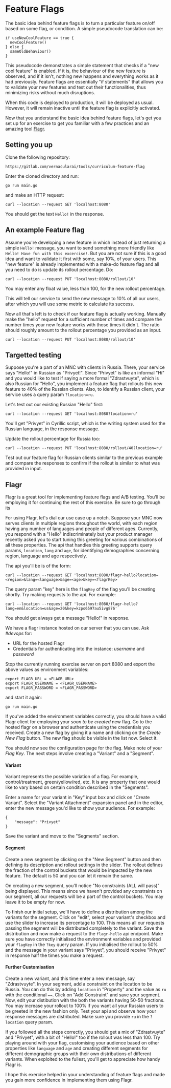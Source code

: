 # Feature Flags

The basic idea behind feature flags is to turn a particular feature on/off based on some flag, or condition. A simple pseudocode translation can be:

```
if useNewCoolFeature == true {
  newCoolFeature()
} else {
  sameOldBehaviour()
}
```

This pseudocode demonstrates a simple statement that checks if a "new cool feature" is enabled. If it is, the behaviour of the new feature is observed, and if it isn't, nothing new happens and everything works as it had previously. Feature flags are essentially "if statements" that allows you to validate your new features and test out their functionalities, thus minimizing risks without much disruptions.

When this code is deployed to production, it will be deployed as usual. However, it will remain inactive until the feature flag is explicitly activated.

Now that you understand the basic idea behind feature flags, let's get you set up for an exercise to get you familiar with a few practices and an amazing tool [Flagr](https://checkr.github.io/flagr/#/home).

## Setting you up

Clone the following repository:

```
https://gitlab.com/vernacularai/tools/curriculum-feature-flag
```

Enter the cloned directory and run:

```
go run main.go
```

and make an HTTP request:

```
curl --location --request GET 'localhost:8080'
```

You should get the text `Hello!` in the response.

## An example Feature flag

Assume you're developing a new feature in which instead of just returning a simple `Hello!` message, you want to send something more friendly like `Hello! Have fun with this excercise!`. But you are not sure if this is a good idea and want to validate it first with some, say 10%, of your users. This "new feature" is already implemented with a make-do feature flag and all you need to do is update its rollout percentage. Do:

```
curl --location --request PUT 'localhost:8080/rollout/10'
```

You may enter any float value, less than 100, for the new rollout percentage.

This will tell our service to send the new message to 10% of all our users, after which you will use some metric to calculate its success.

Now all that's left is to check if our feature flag is actually working. Manually make the "hello" request for a sufficient number of times and compare the number times your new feature works with those times it didn't. The ratio should roughly amount to the rollout percentage you provided as an input.

```
curl --location --request PUT 'localhost:8080/rollout/10'
```

## Targetted testing

Suppose you're a part of an MNC with clients in Russia. There, your service says "Hello!" in Russian as "Privyet!". Since "Privyet" is like an informal "Hi" and you would like to test if saying a more formal "Zdrastvuyte", which is also Russian for "Hello", you implement a feature flag that rollouts this new feature to 40% of the Russian clients. Also, to identify a Russian client, your service uses a query param `?location=ru`.

Let's test out our existing Russian "Hello" first:

```
curl --location --request GET 'localhost:8080?location=ru'
```

You'll get "Privyet" in Cyrillic script, which is the writing system used for the Russian language, in the response message.

Update the rollout percentage for Russia too:

```
curl --location --request PUT 'localhost:8080/rollout/40?location=ru'
```

Test out our feature flag for Russian clients similar to the previous example and compare the responses to confirm if the rollout is similar to what was provided in input.


## Flagr

Flagr is a great tool for implementing feature flags and A/B testing. You'll be employing it for continuing the rest of this exercise. Be sure to go through its 

For using Flagr, let's dial our use case up a notch. Suppose your MNC now serves clients in multiple regions throughout the world, with each region having any number of languages and people of different ages. Currently, you respond with a "Hello" indiscriminately but your product manager recently asked you to start tuning this greeting for various combinations of all these properties. The api that handles this greeting supports query params, `location`, `lang` and `age`, for identifying demographies concerning region, language and age respectively.

The api you'll be is of the form:

```
curl --location --request GET 'localhost:8080/flagr-hello?location=<region>&lang=<language>&age=<age>&key=<flagrKey>
```

The query param "key" here is the `flagKey` of the flag you'll be creating shortly. Try making requests to the api. For example:

```
curl --location --request GET 'localhost:8080/flagr-hello?lang=en&location=us&age=20&key=kzpo6597au5ivg876'
```

You should get always get a message "Hello!" in response.

We have a flagr instance hosted on our server that you can use. Ask _#devops_ for:
* URL for the hosted Flagr
* Credentials for authenticating into the instance: _username_ and _password_

Stop the currently running exercise server on port 8080 and export the above values as environment variables:

```
export FLAGR_URL = <FLAGR_URL>
export FLAGR_USERNAME = <FLAGR_USERNAME>
export FLAGR_PASSWORD = <FLAGR_PASSWORD>
```

and start it again:

```
go run main.go
```

If you've added the environment variables correctly, you should have a valid Flagr client for employing your _soon to be created_ new flag. Go to the hosted flagr on a browser and authenticate using the credentials you received. Create a new flag by giving it a name and clicking on the _Create New Flag_ button. The new flag should be visible in the list now. Select it.

You should now see the configuration page for the flag. Make note of your _Flag Key_. The next steps involve creating a "Variant" and a "Segment".

#### Variant

Variant represents the possible variation of a flag. For example, control/treatment, green/yellow/red, etc. It is any property that one would like to vary based on certain condition described in the "Segments".

Enter a name for your variant in "Key" input box and click on "Create Variant". Select the "Variant Attachment" expansion panel and in the editor, enter the new message you'd like to show your audience. For example:

```
{
	"message": "Privyet"
}
```

Save the variant and move to the "Segments" section.

#### Segment

Create a new segment by clicking on the "New Segment" button and then defining its description and rollout settings in the slider. The rollout defines the fraction of the control buckets that would be impacted by the new feature. The default is 50 and you can let it remain the same.

On creating a new segment, you'll notice "No constraints (ALL will pass)" being displayed. This means since we haven't provided any constraints on our segment, all our requests will be a part of the control buckets. You may leave it to be empty for now.

To finish our initial setup, we'll have to define a distribution among the variants for the segment. Click on "edit", select your variant's checkbox and use the slider to increase its percentage to 100. This means all our requests passing the segment will be distributed completely to the variant. Save the distribution and now make a request to the `flagr-hello` api endpoint. Make sure you have correctly initialised the environment variables and provided your `flagKey` in the `?key` query param. If you initialised the rollout to 50% and the message in your variant says "Privyet", you should receive "Privyet" in response half the times you make a request.

#### Further Customisation

Create a new variant, and this time enter a new message, say "Zdrastvuyte". In your segment, add a constraint on the location to be Russia. You can do this by adding `location` in "Property" and the value as `ru` with the conditional `==`. Click on "Add Constraint" and save your segment. Now, edit your distibution with the both the variants having 50-50 fractions. You may increase your rollout to 100% if you want all your Russian users to be greeted in the new fashion only. Test your api and observe how your response messages are distributed. Make sure you provide `ru` in the `?location` query param.

If you followed all the steps correctly, you should get a mix of "Zdrastvuyte" and "Privyet", with a bit of "Hello!" too if the rollout was less than 100. Try playing around with your flag, customising your audience based on other properties like `language` and `age` and creating different segments for different demographic groups with their own distributions of different variants. When exploited to the fullest, you'll get to appreciate how handy Flagr is.

I hope this exercise helped in your understanding of feature flags and made you gain more confidence in implementing them using Flagr. 
